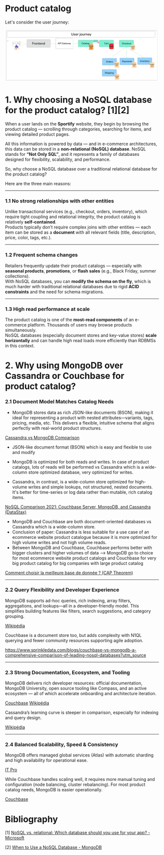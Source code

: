 # Product catalog 
Let's consider the user journey: 

<p align="center">
<img src="../../../images/user_journey.png" alt="Alt text" width="1000">
</p>

# 1. Why choosing a NoSQL database for the product catalog? [1][2]

When a user lands on the **Sportify** website, they begin by browsing the product catalog — scrolling through categories, searching for items, and viewing detailed product pages.

All this information is powered by data — and in e-commerce architectures, this data can be stored in a **non-relational (NoSQL) database**. NoSQL stands for **“Not Only SQL”**, and it represents a family of databases designed for flexibility, scalability, and performance.

So, why choose a NoSQL database over a traditional relational database for the product catalog?

Here are the three main reasons:

---

### 1.1 No strong relationships with other entities  
Unlike transactional services (e.g., checkout, orders, inventory), which require tight coupling and relational integrity, the product catalog is relatively **self-contained**.  
Products typically don’t require complex joins with other entities — each item can be stored as a **document** with all relevant fields (title, description, price, color, tags, etc.).

---

### 1.2 Frequent schema changes  
Retailers frequently update their product catalogs — especially with **seasonal products**, **promotions**, or **flash sales** (e.g., Black Friday, summer collections).  
With NoSQL databases, you can **modify the schema on the fly**, which is much harder with traditional relational databases due to rigid **ACID constraints** and the need for schema migrations.

---

### 1.3 High read performance at scale  
The product catalog is one of the **most-read components** of an e-commerce platform. Thousands of users may browse products simultaneously.  
NoSQL databases (especially document stores and key-value stores) **scale horizontally** and can handle high read loads more efficiently than RDBMSs in this context.

# 2. Why using MongoDB over Cassandra or Couchbase for product catalog?

### 2.1 Document Model Matches Catalog Needs

- MongoDB stores data as rich JSON-like documents (BSON), making it ideal for representing a product with nested attributes—variants, tags, pricing, media, etc. This delivers a flexible, intuitive schema that aligns perfectly with real-world product structures.

[Cassandra vs MongoDB Comparison](https://www.mongodb.com/resources/compare/cassandra-vs-mongodb?)
- JSON-like document format (BSON) which is easy and flexible to use and modify 
- MongoDB is optimized for both reads and writes. In case of product catalogs, lots of reads will be performed vs Cassandra which is a wide-column store optimized database, very optimized for writes. 

- Cassandra, in contrast, is a wide-column store optimized for high-volume writes and simple lookups, not structured, nested documents. It's better for time-series or log data rather than mutable, rich catalog items.

[NoSQL Comparison 2021: Couchbase Server, MongoDB, and Cassandra (DataStax)](https://www.altoros.com/blog/nosql-comparison-2021-couchbase-server-mongodb-and-cassandra-datastax/?utm_source)
- MongoDB and Couchbase are both document-oriented databases vs Cassandra which is a wide-column store. 
- Conclusion of paper: Cassandra is less suitable for a use case of an ecommerce website product catalogue because it is more optimized for high volume writes and not high volume reads.
- Between MongoDB and Couchbase, Couchbase performs better with bigger clusters and higher volumes of data --> MongoDB go to choice for most ecommerce website product catalogs and Couchbase for very big product catalog for big companies with large product catalog

[Comment choisir la meilleure base de donnée ? (CAP Theorem)](https://www.youtube.com/watch?v=s5RQrySFXao)


---

### 2.2 Query Flexibility and Developer Experience

MongoDB supports ad-hoc queries, rich indexing, array filters, aggregations, and lookups—all in a developer-friendly model. This simplifies building features like filters, search suggestions, and category grouping.

[Wikipédia](https://en.wikipedia.org/wiki/MongoDB?utm_source)

Couchbase is a document store too, but adds complexity with N1QL querying and fewer community resources supporting agile adoption.

https://www.sprinkledata.com/blogs/couchbase-vs-mongodb-a-comprehensive-comparison-of-leading-nosql-databases?utm_source

---

### 2.3 Strong Documentation, Ecosystem, and Tooling

MongoDB delivers rich developer resources: official documentation, MongoDB University, open source tooling like Compass, and an active ecosystem — all of which accelerate onboarding and architecture iteration.

[Couchbase](https://info.couchbase.com/rs/302-GJY-034/images/NoSQL_Technical_Comparison_Report_Couchbase_Server_Cassandra_MongoDB_2017.pdf?utm_source)
[Wikipédia](https://en.wikipedia.org/wiki/MongoDB?utm_source)

Cassandra’s learning curve is steeper in comparison, especially for indexing and query design.

[Wikipédia](https://stackshare.io/stackups/cassandra-vs-couchbase-vs-mongodb?utm_source)

---

### 2.4 Balanced Scalability, Speed & Consistency

MongoDB offers managed global services (Atlas) with automatic sharding and high availability for operational ease.

[IT Pro](https://www.itpro.com/cloud/367937/best-cloud-databases-in-2022?utm_source)

While Couchbase handles scaling well, it requires more manual tuning and configuration (node balancing, cluster rebalancing). For most product catalog needs, MongoDB is easier operationally.

[Couchbase](https://www.couchbase.com/blog/3-reasons-enterprises-turn-from-mongodb-to-couchbase/?utm_source=chatgpt.com)

# Bibliography
[1] [NoSQL vs. relational: Which database should you use for your app? - Microsoft](https://devblogs.microsoft.com/cosmosdb/nosql-vs-relational-which-database-should-you-use-for-your-app/#:~:text=Traditionally%2C%20the%20answer%20has%20been,handle%20anymore%20requests%20or%20data.)

[2] [When to Use a NoSQL Database - MongoDB](https://www.mongodb.com/resources/basics/databases/nosql-explained/when-to-use-nosql)
